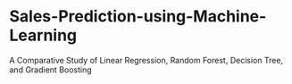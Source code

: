 # Sales-Prediction-using-Machine-Learning
 A Comparative Study of Linear Regression, Random Forest, Decision Tree, and Gradient Boosting
